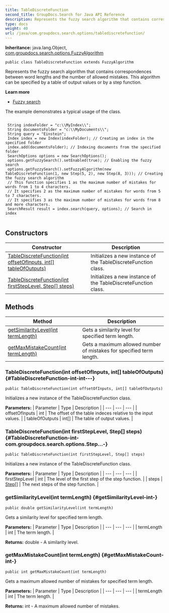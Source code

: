 ```yaml
---
title: TableDiscreteFunction
second_title: GroupDocs.Search for Java API Reference
description: Represents the fuzzy search algorithm that contains correspondences between word lengths and the number of allowed mistakes.
type: docs
weight: 40
url: /java/com.groupdocs.search.options/tablediscretefunction/
---
```

**Inheritance:**
java.lang.Object, [com.groupdocs.search.options.FuzzyAlgorithm](../../com.groupdocs.search.options/fuzzyalgorithm)
```
public class TableDiscreteFunction extends FuzzyAlgorithm
```

Represents the fuzzy search algorithm that contains correspondences between word lengths and the number of allowed mistakes. This algorithm can be specified by a table of output values or by a step function.

**Learn more**

 *  [Fuzzy search][]

The example demonstrates a typical usage of the class.

```

 String indexFolder = "c:\\MyIndex\\";
 String documentsFolder = "c:\\MyDocuments\\";
 String query = "Einstein";
 Index index = new Index(indexFolder); // Creating an index in the specified folder
 index.add(documentsFolder); // Indexing documents from the specified folder
 SearchOptions options = new SearchOptions();
 options.getFuzzySearch().setEnabled(true); // Enabling the fuzzy search
 options.getFuzzySearch().setFuzzyAlgorithm(new TableDiscreteFunction(1, new Step(5, 2), new Step(8, 3))); // Creating the fuzzy search algorithm
 // This function specifies 1 as the maximum number of mistakes for words from 1 to 4 characters.
 // It specifies 2 as the maximum number of mistakes for words from 5 to 7 characters.
 // It specifies 3 as the maximum number of mistakes for words from 8 and more characters.
 SearchResult result = index.search(query, options); // Search in index
 
```


[Fuzzy search]: https://docs.groupdocs.com/display/searchjava/Fuzzy+search
## Constructors

| Constructor | Description |
| --- | --- |
| [TableDiscreteFunction(int offsetOfInputs, int[] tableOfOutputs)](#TableDiscreteFunction-int-int---) | Initializes a new instance of the  TableDiscreteFunction  class. |
| [TableDiscreteFunction(int firstStepLevel, Step[] steps)](#TableDiscreteFunction-int-com.groupdocs.search.options.Step...-) | Initializes a new instance of the  TableDiscreteFunction  class. |
## Methods

| Method | Description |
| --- | --- |
| [getSimilarityLevel(int termLength)](#getSimilarityLevel-int-) | Gets a similarity level for specified term length. |
| [getMaxMistakeCount(int termLength)](#getMaxMistakeCount-int-) | Gets a maximum allowed number of mistakes for specified term length. |
### TableDiscreteFunction(int offsetOfInputs, int[] tableOfOutputs) {#TableDiscreteFunction-int-int---}
```
public TableDiscreteFunction(int offsetOfInputs, int[] tableOfOutputs)
```


Initializes a new instance of the  TableDiscreteFunction  class.

**Parameters:**
| Parameter | Type | Description |
| --- | --- | --- |
| offsetOfInputs | int | The offset of the table indeces relative to the input values. |
| tableOfOutputs | int[] | The table of output values. |

### TableDiscreteFunction(int firstStepLevel, Step[] steps) {#TableDiscreteFunction-int-com.groupdocs.search.options.Step...-}
```
public TableDiscreteFunction(int firstStepLevel, Step[] steps)
```


Initializes a new instance of the  TableDiscreteFunction  class.

**Parameters:**
| Parameter | Type | Description |
| --- | --- | --- |
| firstStepLevel | int | The level of the first step of the step function. |
| steps | [Step\[\]](../../com.groupdocs.search.options/step) | The next steps of the step function. |

### getSimilarityLevel(int termLength) {#getSimilarityLevel-int-}
```
public double getSimilarityLevel(int termLength)
```


Gets a similarity level for specified term length.

**Parameters:**
| Parameter | Type | Description |
| --- | --- | --- |
| termLength | int | The term length. |

**Returns:**
double - A similarity level.
### getMaxMistakeCount(int termLength) {#getMaxMistakeCount-int-}
```
public int getMaxMistakeCount(int termLength)
```


Gets a maximum allowed number of mistakes for specified term length.

**Parameters:**
| Parameter | Type | Description |
| --- | --- | --- |
| termLength | int | The term length. |

**Returns:**
int - A maximum allowed number of mistakes.

